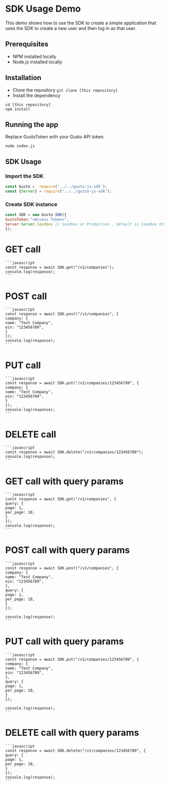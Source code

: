 # SDK Usage Demo

This demo shows how to use the SDK to create a simple application that uses the SDK to create a new user and then log in as that user.

## Prerequisites

* NPM installed locally
* Node.js installed locally

## Installation

* Clone the repository `git clone [this repository]`
* Install the dependency

```text
cd [this repository]
npm install
```

## Running the app

Replace GustoToken with your Gusto API token.

```text
node index.js
```

## SDK Usage

### Import the SDK

```javascript
const Gusto =  require('../../gusto-js-sdk');
const {Server} = require("../../gusto-js-sdk");
```

### Create SDK instance

```javascript
const SDK = new Gusto.SDK({
GustoToken:"<Access Token>",
Server:Server.Sandbox // Sandbox or Production , default is Sandbox https://api.gusto-demo.com
});
```

# GET call
    
    ```javascript
    const response = await SDK.get("/v1/companies");
    console.log(response);
    ```

# POST call

    ```javascript
    const response = await SDK.post("/v1/companies", {
    company: {
    name: "Test Company",
    ein: "123456789",
    }
    });
    console.log(response);
    ```

# PUT call

    ```javascript
    const response = await SDK.put("/v1/companies/123456789", {
    company: {
    name: "Test Company",
    ein: "123456789",
    }
    });
    console.log(response);
    ```

# DELETE call

    ```javascript
    const response = await SDK.delete("/v1/companies/123456789");
    console.log(response);
    ```

# GET call with query params

    ```javascript
    const response = await SDK.get("/v1/companies", {
    query: {
    page: 1,
    per_page: 10,
    }
    });
    console.log(response);
    ```

# POST call with query params

    ```javascript
    const response = await SDK.post("/v1/companies", {
    company: {
    name: "Test Company",
    ein: "123456789",
    },
    query: {
    page: 1,
    per_page: 10,
    }
    });

    console.log(response);
    ```

# PUT call with query params

    ```javascript
    const response = await SDK.put("/v1/companies/123456789", {
    company: {
    name: "Test Company",
    ein: "123456789",
    },
    query: {
    page: 1,
    per_page: 10,
    }
    });

    console.log(response);
    ```

# DELETE call with query params

    ```javascript
    const response = await SDK.delete("/v1/companies/123456789", {
    query: {
    page: 1,
    per_page: 10,
    }
    }); 
    console.log(response);
    ```

